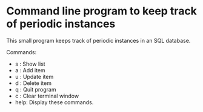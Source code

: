 # Command line program to keep track of periodic instances

This small program keeps track of periodic instances in an SQL database.

Commands:
- s : Show list
- a : Add item
- u : Update item
- d : Delete item
- q : Quit program
- c : Clear terminal window
- help: Display these commands.
